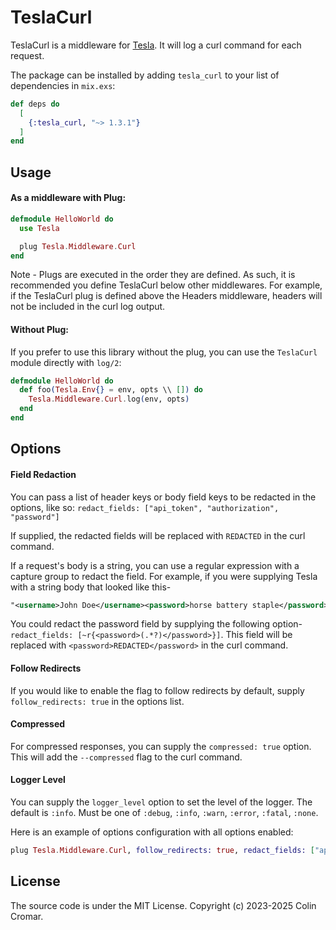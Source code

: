 # TeslaCurl

TeslaCurl is a middleware for [Tesla](https://hex.pm/packages/tesla). It will log a curl command for each request.

The package can be installed by adding `tesla_curl` to your list of dependencies in `mix.exs`:

```elixir
def deps do
  [
    {:tesla_curl, "~> 1.3.1"}
  ]
end
```

## Usage

#### As a middleware with Plug:
```elixir
defmodule HelloWorld do
  use Tesla

  plug Tesla.Middleware.Curl
end
```

Note - Plugs are executed in the order they are defined. As such, it is recommended you define TeslaCurl below other middlewares.
For example, if the TeslaCurl plug is defined above the Headers middleware, headers will not be included in the curl log output.

#### Without Plug:
If you prefer to use this library without the plug, you can use the `TeslaCurl` module directly with `log/2`:

```elixir
defmodule HelloWorld do
  def foo(Tesla.Env{} = env, opts \\ []) do
    Tesla.Middleware.Curl.log(env, opts)
  end
end
```

## Options

#### Field Redaction

You can pass a list of header keys or body field keys to be redacted in the options, like so: 
`redact_fields: ["api_token", "authorization", "password"]`

If supplied, the redacted fields will be replaced with `REDACTED` in the curl command.

If a request's body is a string, you can use a regular expression with a capture group to redact the field. For example, if
you were supplying Tesla with a string body that looked like this- 

```xml
"<username>John Doe</username><password>horse battery staple</password>"
```

You could redact the password field by supplying the following option- `redact_fields: [~r{<password>(.*?)</password>}]`. This field 
will be replaced with `<password>REDACTED</password>` in the curl command.

#### Follow Redirects

If you would like to enable the flag to follow redirects by default, supply `follow_redirects: true` in the options list.

#### Compressed

For compressed responses, you can supply the `compressed: true` option. This will add the `--compressed` flag to the curl command.

#### Logger Level

You can supply the `logger_level` option to set the level of the logger. The default is `:info`. Must be one of `:debug`, `:info`, `:warn`, `:error`, `:fatal`, `:none`.

Here is an example of options configuration with all options enabled:


```elixir
plug Tesla.Middleware.Curl, follow_redirects: true, redact_fields: ["api_token", "authorization", "password"], compressed: true, logger_level: :debug
```

## License

The source code is under the MIT License. Copyright (c) 2023-2025 Colin Cromar.